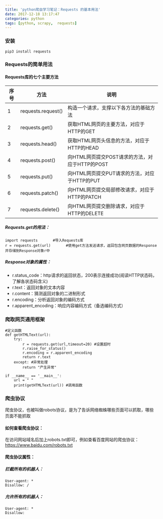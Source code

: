 ```yaml
---
title: 'python爬虫学习笔记：Requests 的基本用法'
date: 2017-12-18 13:17:47
categories: python 
tags: [python, scrapy,  requests] 
---
```


### 安装

```
pip3 install requests
```

### Requests的简单用法

#### Requests库的七个主要方法

| 序号 | 方法 | 说明 |
| --- | --- | --- |
| 1 | requests.request() | 构造一个请求，支撑以下各方法的基础方法 |
| 2 | requests.get()  | 获取HTML网页的主要方法，对应于HTTP的GET |
| 3 | requests.head()  | 获取HTML网页头信息的方法，对应于HTTP的HEAD |
| 4 | requests.post()  | 向HTML网页提交POST请求的方法，对应于HTTP的POST |
| 5 | requests.put() | 向HTML网页提交PUT请求的方法，对应于HTTP的PUT  |
| 6 | requests.patch()  | 向HTML网页提交局部修改请求，对应于HTTP的PATCH |
| 7 | requests.delete()  | 向HTML网页提交删除请求，对应于HTTP的DELETE  |

<!--more-->

##### Requests.get的用法：

```
import requests       #导入Requests库
r = requests.get(url)       #使用get方法发送请求，返回包含网页数据的Response并存储到Response对象r中
```

##### Response对象的属性：

* r.status_code：http请求的返回状态，200表示连接成功(阅读HTTP状态码，了解各状态码含义)
* r.text：返回对象的文本内容
* r.content：猜测返回对象的二进制形式
* r.encoding：分析返回对象的编码方式
* r.apparent_encoding：响应内容编码方式（备选编码方式）


### 爬取网页通用框架


```
#定义函数
def getHTMLText(url):
    try:
        r = requests.get(url,timeout=20) #设置超时
        r.raise_for_status()
        r.encoding = r.apparent_encoding
        return r.text
    except: #异常处理
        return "产生异常"

if __name__ == '__main__':
    url = " "
    print(getHTMLText(url)) #调用函数
```


### 爬虫协议

爬虫协议，也被叫做robots协议，是为了告诉网络蜘蛛哪些页面可以抓取，哪些页面不能抓取

#### 如何查看爬虫协议：
在访问网站域名后加上robots.txt即可，例如查看百度网站的爬虫协议：https://www.baidu.com/robots.txt

#### 爬虫协议属性： 
##### 拦截所有的机器人： 

```
User-agent: * 
Disallow: /
```

##### 允许所有的机器人： 

```
User-agent: * 
Disallow:
```


